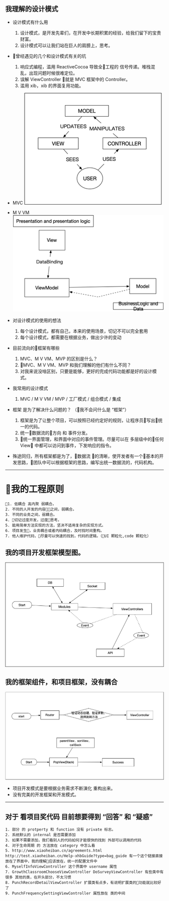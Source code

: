 
## 我理解的设计模式
* 设计模式有什么用
    1. 设计模式，是开发先辈们，在开发中长期积累的经验，给我们留下的宝贵财富。
    2. 设计模式可以让我们站在巨人的肩膀上，思考。
* 曾经遇见的几个和设计模式有关的坑
    1. 响应式编程，滥用 ReactiveCocoa 导致全工程的 信号传递。堆栈混乱，出现问题时候很难定位。
    2. 误解 ViewController 就是 MVC 框架中的 Controller。
    3. 滥用 xib，xib 的界面复用功能。
* MVC
    <img src="./images/share0/mvc.png"/>
* M V VM
    <img src="./images/share0/mvvm.png">
* 对设计模式的使用的想法
    1. 每个设计模式，都有自己，本来的使用场景，切记不可以完全套用
    2. 每个设计模式，都需要在根据业务，做出少许的变动
* 目前流向的框架有哪些
   1. MVC、M V VM、MVP 的区别是什么？
   2. MVC、M V VM、MVP 和我们理解的他们有什么不同？
    1. 对我来说没啥区别，只要是能够，更好的完成代码功能都是好的设计模式。

* 我常用的设计模式
    1. MVC / M V VM / MVP / 工厂模式 / 组合模式 / 集成

* 框架 是为了解决什么问题的？ （我不会问什么是 “框架”）
  1. 框架是为了让整个项目，可以按照已经约定好的规则，让程序员写出统一的代码。
  2. 统一数据流的方向 和 事件分发。
  3. 统一界面管理，和界面中对应的事件管理。尽量可以在 多层级中的任何 View 中都可以访问到事件，下发响应的指令。

* 殊途同归，所有框架都是为了，数据流 的清晰，使开发者有一个基本的开发思路，团队中可以根据框架的思路，编写出统一数据流的，代码机构。
  
***
# 我的工程原则
    1. 低耦合 高内聚 弱耦合。
    2. 不同的人开发的内容之间，弱耦合。
    3. 不同的业务之间，弱耦合。
    4. 切记过度开发，过度思考。
    5. 能用简单方法实现的方法，坚决不适用复杂的实现方式。
    6. 项目发生，业务耦合或者内码耦合，及时找时间重构。
    7. 他人维护代码，尽量可以快速的找到，代码的逻辑。（UI 颗粒化,code 颗粒化）

## 我的项目开发框架模型图。

<img src="./images/share0/history_design_struct.png">

## 我的框架组件，和项目框架，没有耦合
  <img src="./images/share0/widgets.png">

* 项目开发模式是要根据业务需求不断演化 重构出来。
* 没有完美的开发框架和开发模式。
***
## 对于 看项目奖代码 目前想要得到 “回答” 和 “疑惑”
    1. 部分 的 protperty 和 function 没有 private 标志。
    2. 系统默认的 internal 是否需要添加
    3. 如果不需要添加，我们看别人的代码如何才能很快的找到 外部可以调用的代码
    4. 对于生命周期 的 方法放在 category 中怎么看
    5. http://www.xiaoheiban.cn/agreements.html  http://test.xiaoheiban.cn/Help-xhbGuide?type=bag_guide 有一个这个链接直接放在了界面中，我的理解应该放在，统一的配置文件中
    6. MyselfInfoViewController 这个界面中 username 属性
    7. GrowthClassroomChooseViewController DoSurveyViewController 有些类中有很多 其他的类，在开头部分，不太习惯
    8. PunchRecordDetailViewController 扩展类有点多，有说明扩展类的功能就比较好了
    9. PunchFrequencySettingViewController 属性放在 类的中间
